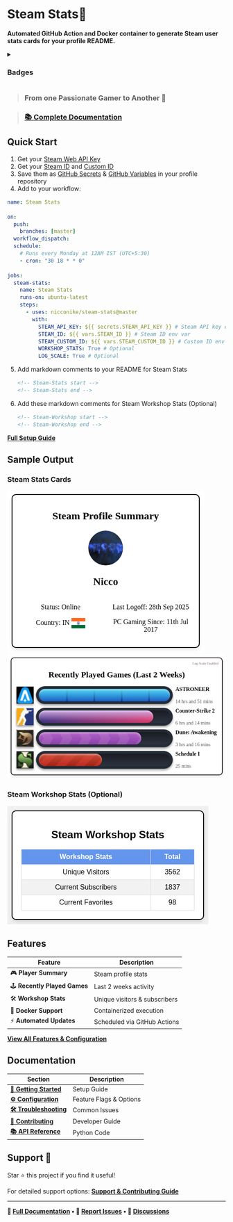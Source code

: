 # Steam Stats📶
**Automated GitHub Action and Docker container to generate Steam user stats cards for your profile README.**

<details>
<summary><h3>Badges</h3></summary>

#### Workflow Status
[![Steam Stats](https://github.com/Nicconike/Steam-Stats/actions/workflows/steam-stats.yml/badge.svg)](https://github.com/Nicconike/Steam-Stats/actions/workflows/steam-stats.yml)
[![Release](https://github.com/Nicconike/Steam-Stats/actions/workflows/release.yml/badge.svg)](https://github.com/Nicconike/Steam-Stats/actions/workflows/release.yml)
[![CodeQL & Pylint](https://github.com/Nicconike/Steam-Stats/actions/workflows/codeql.yml/badge.svg)](https://github.com/Nicconike/Steam-Stats/actions/workflows/codeql.yml)
[![Bandit](https://github.com/Nicconike/Steam-Stats/actions/workflows/bandit.yml/badge.svg)](https://github.com/Nicconike/Steam-Stats/actions/workflows/bandit.yml)
[![Codecov](https://github.com/Nicconike/Steam-Stats/actions/workflows/coverage.yml/badge.svg)](https://github.com/Nicconike/Steam-Stats/actions/workflows/coverage.yml)
[![MkDocs Deploy](https://github.com/Nicconike/Steam-Stats/actions/workflows/docs.yml/badge.svg)](https://github.com/Nicconike/Steam-Stats/actions/workflows/docs.yml)
[![Scorecard Security](https://github.com/Nicconike/Steam-Stats/actions/workflows/scorecard.yml/badge.svg)](https://github.com/Nicconike/Steam-Stats/actions/workflows/scorecard.yml)
[![Dependency Review](https://github.com/Nicconike/Steam-Stats/actions/workflows/dependency-review.yml/badge.svg)](https://github.com/Nicconike/Steam-Stats/actions/workflows/dependency-review.yml)

#### Code Quality & Coverage
![Pylint](https://img.shields.io/badge/Pylint-10.00-brightgreen?logo=python)
[![codecov](https://codecov.io/gh/Nicconike/Steam-Stats/graph/badge.svg?token=SC5P7CS1BW)](https://codecov.io/gh/Nicconike/Steam-Stats)
[![Quality Gate Status](https://sonarcloud.io/api/project_badges/measure?project=Steam-Stats&metric=alert_status)](https://sonarcloud.io/summary/new_code?id=Steam-Stats)
[![Maintainability Rating](https://sonarcloud.io/api/project_badges/measure?project=Steam-Stats&metric=sqale_rating)](https://sonarcloud.io/summary/new_code?id=Steam-Stats)
[![Security Rating](https://sonarcloud.io/api/project_badges/measure?project=Steam-Stats&metric=security_rating)](https://sonarcloud.io/summary/new_code?id=Steam-Stats)
[![Reliability Rating](https://sonarcloud.io/api/project_badges/measure?project=Steam-Stats&metric=reliability_rating)](https://sonarcloud.io/summary/new_code?id=Steam-Stats)
[![Coverage](https://sonarcloud.io/api/project_badges/measure?project=Steam-Stats&metric=coverage)](https://sonarcloud.io/summary/new_code?id=Steam-Stats)
[![Code Smells](https://sonarcloud.io/api/project_badges/measure?project=Steam-Stats&metric=code_smells)](https://sonarcloud.io/summary/new_code?id=Steam-Stats)
[![Bugs](https://sonarcloud.io/api/project_badges/measure?project=Steam-Stats&metric=bugs)](https://sonarcloud.io/summary/new_code?id=Steam-Stats)
[![Vulnerabilities](https://sonarcloud.io/api/project_badges/measure?project=Steam-Stats&metric=vulnerabilities)](https://sonarcloud.io/summary/new_code?id=Steam-Stats)
[![Lines of Code](https://sonarcloud.io/api/project_badges/measure?project=Steam-Stats&metric=ncloc)](https://sonarcloud.io/summary/new_code?id=Steam-Stats)
[![Duplicated Lines (%)](https://sonarcloud.io/api/project_badges/measure?project=Steam-Stats&metric=duplicated_lines_density)](https://sonarcloud.io/summary/new_code?id=Steam-Stats)
[![Technical Debt](https://sonarcloud.io/api/project_badges/measure?project=Steam-Stats&metric=sqale_index)](https://sonarcloud.io/summary/new_code?id=Steam-Stats)

#### Packaging & Deployment
![Docker Image Size (tag)](https://img.shields.io/docker/image-size/nicconike/steam-stats/master?logo=docker&label=Docker%20Image&link=https%3A%2F%2Fhub.docker.com%2Frepository%2Fdocker%2Fnicconike%2Fsteam-stats%2Ftags)
![Docker Pulls](https://img.shields.io/docker/pulls/nicconike/steam-stats?logo=docker&label=Docker%20Pulls&link=https%3A%2F%2Fhub.docker.com%2Fr%2Fnicconike%2Fsteam-stats)
![GitHub Release](https://img.shields.io/github/v/release/nicconike/steam-stats)
![Python Version from PEP 621 TOML](https://img.shields.io/python/required-version-toml?tomlFilePath=https%3A%2F%2Fgithub.com%2FNicconike%2FSteam-Stats%2Fblob%2Fmaster%2Fpyproject.toml%3Fraw%3Dtrue)
![PyPI - Version](https://img.shields.io/pypi/v/steam-stats)
![PyPI - Implementation](https://img.shields.io/pypi/implementation/steam-stats?logo=pypi&label=PyPI%20Implementation)
![Pepy Total Downloads](https://img.shields.io/pepy/dt/steam-stats?logo=pypi&label=PyPI%20Downloads&color=blue&link=https%3A%2F%2Fpypi.org%2Fproject%2FSteam-Stats%2F)
![PyPI - Format](https://img.shields.io/pypi/format/steam-stats?logo=pypi&label=PyPI%20Format)
![PyPI - Status](https://img.shields.io/pypi/status/steam-stats?logo=pypi&label=PyPI%20Release%20Status)

#### Environments
![GitHub deployments](https://img.shields.io/github/deployments/nicconike/steam-stats/PyPI?logo=pypi&label=PyPI&link=https%3A%2F%2Fgithub.com%2FNicconike%2FSteam-Stats%2Fdeployments%2FPyPI)
![GitHub deployments](https://img.shields.io/github/deployments/nicconike/steam-stats/github-pages?logo=githubpages&label=GitHub%20Pages&link=https%3A%2F%2Fgithub.com%2FNicconike%2FSteam-Stats%2Fdeployments%2Fgithub-pages)

#### Documentation & Repo
[![Documentation](https://img.shields.io/badge/Documentation-MkDocs-blue?logo=read-the-docs)](https://nicconike.github.io/Steam-Stats)
![GitHub repo size](https://img.shields.io/github/repo-size/nicconike/steam-stats?logo=github&label=Repo%20Size)

#### License & Security
![GitHub License](https://img.shields.io/github/license/nicconike/Steam-Stats)
[![OpenSSF Scorecard](https://api.scorecard.dev/projects/github.com/Nicconike/Steam-Stats/badge)](https://scorecard.dev/viewer/?uri=github.com/Nicconike/Steam-Stats)
[![OpenSSF Best Practices](https://www.bestpractices.dev/projects/9965/badge)](https://www.bestpractices.dev/projects/9965)

#### Time Tracking
[![wakatime](https://wakatime.com/badge/user/018e538b-3f55-4e8e-95fa-6c3225418eed/project/018e62a4-056d-49fd-babd-b079ee94859f.svg)](https://wakatime.com/badge/user/018e538b-3f55-4e8e-95fa-6c3225418eed/project/018e62a4-056d-49fd-babd-b079ee94859f)

</details>

> ### From one Passionate Gamer to Another 🍻

> ### **[📚 Complete Documentation](https://nicconike.github.io/Steam-Stats/)**

## Quick Start

1. Get your [Steam Web API Key](https://steamcommunity.com/dev)
2. Get your [Steam ID](https://nicconike.github.io/Steam-Stats/getting-started/steam-id/#find-your-steam-id) and [Custom ID](https://nicconike.github.io/Steam-Stats/getting-started/steam-id/#find-your-custom-steam-id)
3. Save them as [GitHub Secrets](https://nicconike.github.io/Steam-Stats/getting-started/steam-web-api/#storing-secrets-in-github) & [GitHub Variables](https://nicconike.github.io/Steam-Stats/getting-started/steam-id/#storing-steam-ids-in-github) in your profile repository
4. Add to your workflow:
```yml
name: Steam Stats

on:
  push:
    branches: [master]
  workflow_dispatch:
  schedule:
    # Runs every Monday at 12AM IST (UTC+5:30)
    - cron: "30 18 * * 0"

jobs:
  steam-stats:
    name: Steam Stats
    runs-on: ubuntu-latest
    steps:
      - uses: nicconike/steam-stats@master
        with:
          STEAM_API_KEY: ${{ secrets.STEAM_API_KEY }} # Steam API key env var
          STEAM_ID: ${{ vars.STEAM_ID }} # Steam ID env var
          STEAM_CUSTOM_ID: ${{ vars.STEAM_CUSTOM_ID }} # Custom ID env var
          WORKSHOP_STATS: True # Optional
          LOG_SCALE: True # Optional
```

5. Add markdown comments to your README for Steam Stats
	```md
	<!-- Steam-Stats start -->
	<!-- Steam-Stats end -->
	```

6. Add these markdown comments for Steam Workshop Stats (Optional)
	```md
	<!-- Steam-Workshop start -->
	<!-- Steam-Workshop end -->
	```

**[Full Setup Guide](https://nicconike.github.io/Steam-Stats/getting-started/prerequisites/)**

## Sample Output

### Steam Stats Cards
<!-- Steam-Stats start -->
![Steam Summary](https://github.com/Nicconike/Steam-Stats/blob/master/assets/steam_summary.png)
![Recently Played Games](https://github.com/Nicconike/Steam-Stats/blob/master/assets/recently_played_games.png)
<!-- Steam-Stats end -->

### Steam Workshop Stats (Optional)
<!-- Steam-Workshop start -->
![Steam Workshop Stats](https://github.com/Nicconike/Steam-Stats/blob/master/assets/steam_workshop_stats.png)
<!-- Steam-Workshop end -->

## Features
| Feature                      | Description           |
|------------------------------|-----------------------|
| 🎮 **Player Summary**        | Steam profile stats  |
| 🕹️ **Recently Played Games** | Last 2 weeks activity |
| 🛠️ **Workshop Stats**        | Unique visitors & subscribers |
| 🐳 **Docker Support**        | Containerized execution |
| ⚡ **Automated Updates**     | Scheduled via GitHub Actions |

**[View All Features & Configuration](https://nicconike.github.io/Steam-Stats/user-guide/)**

## Documentation
| Section | Description |
|---------|-------------|
| **[🚀 Getting Started](https://nicconike.github.io/Steam-Stats/getting-started/)** | Setup Guide |
| **[⚙️ Configuration](https://nicconike.github.io/Steam-Stats/user-guide/config/)** | Feature Flags & Options |
| **[🛠️ Troubleshooting](https://nicconike.github.io/Steam-Stats/user-guide/troubleshooting/)** | Common Issues |
| **[🤝 Contributing](https://nicconike.github.io/Steam-Stats/developer-guide/contributing/)** | Developer Guide |
| **[📚 API Reference](https://nicconike.github.io/Steam-Stats/reference/)** | Python Code |

## Support 💙

Star ⭐ this project if you find it useful!

For detailed support options:
**[Support & Contributing Guide](https://nicconike.github.io/Steam-Stats/developer-guide/contributing/)**

---

**📖 [Full Documentation](https://nicconike.github.io/Steam-Stats) • 🐛 [Report Issues](https://github.com/Nicconike/Steam-Stats/issues) • 💬 [Discussions](https://github.com/Nicconike/Steam-Stats/discussions)**
